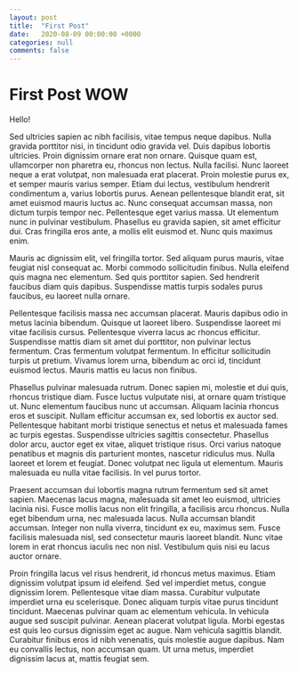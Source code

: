 ```yaml
---
layout: post
title:  "First Post"
date:   2020-08-09 00:00:00 +0000
categories: null
comments: false
---
```

# First Post WOW
Hello!

<!--more-->

Sed ultricies sapien ac nibh facilisis, vitae tempus neque dapibus. Nulla gravida porttitor nisi, in tincidunt odio gravida vel. Duis dapibus lobortis ultricies. Proin dignissim ornare erat non ornare. Quisque quam est, ullamcorper non pharetra eu, rhoncus non lectus. Nulla facilisi. Nunc laoreet neque a erat volutpat, non malesuada erat placerat. Proin molestie purus ex, et semper mauris varius semper. Etiam dui lectus, vestibulum hendrerit condimentum a, varius lobortis purus. Aenean pellentesque blandit erat, sit amet euismod mauris luctus ac. Nunc consequat accumsan massa, non dictum turpis tempor nec. Pellentesque eget varius massa. Ut elementum nunc in pulvinar vestibulum. Phasellus eu gravida sapien, sit amet efficitur dui. Cras fringilla eros ante, a mollis elit euismod et. Nunc quis maximus enim.

Mauris ac dignissim elit, vel fringilla tortor. Sed aliquam purus mauris, vitae feugiat nisl consequat ac. Morbi commodo sollicitudin finibus. Nulla eleifend quis magna nec elementum. Sed quis porttitor sapien. Sed hendrerit faucibus diam quis dapibus. Suspendisse mattis turpis sodales purus faucibus, eu laoreet nulla ornare.

Pellentesque facilisis massa nec accumsan placerat. Mauris dapibus odio in metus lacinia bibendum. Quisque ut laoreet libero. Suspendisse laoreet mi vitae facilisis cursus. Pellentesque viverra lacus ac rhoncus efficitur. Suspendisse mattis diam sit amet dui porttitor, non pulvinar lectus fermentum. Cras fermentum volutpat fermentum. In efficitur sollicitudin turpis ut pretium. Vivamus lorem urna, bibendum ac orci id, tincidunt euismod lectus. Mauris mattis eu lacus non finibus.

Phasellus pulvinar malesuada rutrum. Donec sapien mi, molestie et dui quis, rhoncus tristique diam. Fusce luctus vulputate nisi, at ornare quam tristique ut. Nunc elementum faucibus nunc ut accumsan. Aliquam lacinia rhoncus eros et suscipit. Nullam efficitur accumsan ex, sed lobortis ex auctor sed. Pellentesque habitant morbi tristique senectus et netus et malesuada fames ac turpis egestas. Suspendisse ultricies sagittis consectetur. Phasellus dolor arcu, auctor eget ex vitae, aliquet tristique risus. Orci varius natoque penatibus et magnis dis parturient montes, nascetur ridiculus mus. Nulla laoreet et lorem et feugiat. Donec volutpat nec ligula ut elementum. Mauris malesuada eu nulla vitae facilisis. In vel purus tortor.

Praesent accumsan dui lobortis magna rutrum fermentum sed sit amet sapien. Maecenas lacus magna, malesuada sit amet leo euismod, ultricies lacinia nisi. Fusce mollis lacus non elit fringilla, a facilisis arcu rhoncus. Nulla eget bibendum urna, nec malesuada lacus. Nulla accumsan blandit accumsan. Integer non nulla viverra, tincidunt ex eu, maximus sem. Fusce facilisis malesuada nisl, sed consectetur mauris laoreet blandit. Nunc vitae lorem in erat rhoncus iaculis nec non nisl. Vestibulum quis nisi eu lacus auctor ornare.

Proin fringilla lacus vel risus hendrerit, id rhoncus metus maximus. Etiam dignissim volutpat ipsum id eleifend. Sed vel imperdiet metus, congue dignissim lorem. Pellentesque vitae diam massa. Curabitur vulputate imperdiet urna eu scelerisque. Donec aliquam turpis vitae purus tincidunt tincidunt. Maecenas pulvinar quam ac elementum vehicula. In vehicula augue sed suscipit pulvinar. Aenean placerat volutpat ligula. Morbi egestas est quis leo cursus dignissim eget ac augue. Nam vehicula sagittis blandit. Curabitur finibus eros id nibh venenatis, quis molestie augue dapibus. Nam eu convallis lectus, non accumsan quam. Ut urna metus, imperdiet dignissim lacus at, mattis feugiat sem.